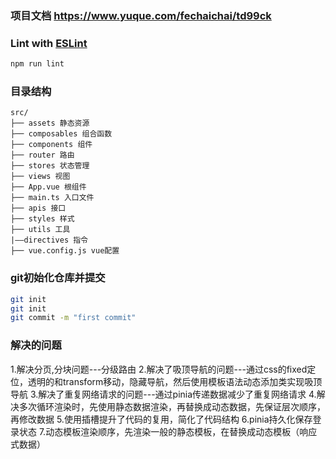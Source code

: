 ### 项目文档 https://www.yuque.com/fechaichai/td99ck
### Lint with [ESLint](https://eslint.org/)

```sh
npm run lint
```

### 目录结构
```
src/
├── assets 静态资源
├── composables 组合函数
├── components 组件
├── router 路由
├── stores 状态管理
├── views 视图
├── App.vue 根组件
├── main.ts 入口文件
├── apis 接口
├── styles 样式
├── utils 工具
|——directives 指令
├── vue.config.js vue配置
```
### git初始化仓库并提交
```sh
git init
git init
git commit -m "first commit"
```

### 解决的问题
1.解决分页,分块问题---分级路由
2.解决了吸顶导航的问题---通过css的fixed定位，透明的和transform移动，隐藏导航，然后使用模板语法动态添加类实现吸顶导航
3.解决了重复网络请求的问题---通过pinia传递数据减少了重复网络请求
4.解决多次循环渲染时，先使用静态数据渲染，再替换成动态数据，先保证层次顺序，再修改数据
5.使用插槽提升了代码的复用，简化了代码结构
6.pinia持久化保存登录状态
7.动态模板渲染顺序，先渲染一般的静态模板，在替换成动态模板（响应式数据）
